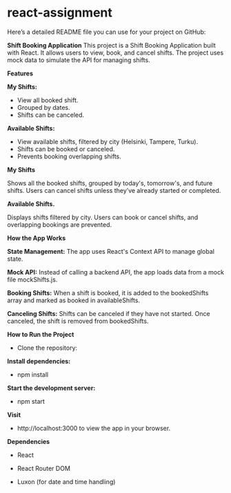 # react-assignment

Here’s a detailed README file you can use for your project on GitHub:

**Shift Booking Application**
This project is a Shift Booking Application built with React. It allows users to view, book, and cancel shifts. The project uses mock data to simulate the API for managing shifts.

**Features**

**My Shifts:**

* View all booked shift.
* Grouped by dates. 
* Shifts can be canceled.

**Available Shifts:** 

* View available shifts, filtered by city (Helsinki, Tampere, Turku).
* Shifts can be booked or canceled.
* Prevents booking overlapping shifts.

**My Shifts**

Shows all the booked shifts, grouped by today's, tomorrow's, and future shifts. Users can cancel shifts unless they’ve already started or completed.

**Available Shifts.**

Displays shifts filtered by city. Users can book or cancel shifts, and overlapping bookings are prevented.

**How the App Works**

**State Management:** The app uses React's Context API to manage global state.

**Mock API:** Instead of calling a backend API, the app loads data from a mock file mockShifts.js.

**Booking Shifts:** When a shift is booked, it is added to the bookedShifts array and marked as booked in availableShifts.

**Canceling Shifts:** Shifts can be canceled if they have not started. Once canceled, the shift is removed from bookedShifts.

**How to Run the Project**

* Clone the repository:

**Install dependencies:**

* npm install

**Start the development server:**
* npm start

**Visit**

* http://localhost:3000 to view the app in your browser.

**Dependencies**

* React

* React Router DOM

* Luxon (for date and time handling)
